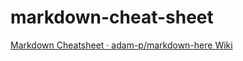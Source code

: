 # markdown-cheat-sheet

[Markdown Cheatsheet · adam-p/markdown-here Wiki](https://github.com/adam-p/markdown-here/wiki/Markdown-Cheatsheet)
